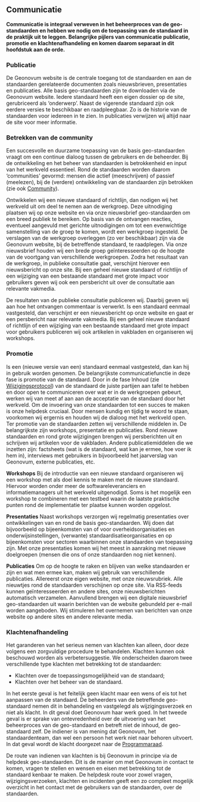 ## Communicatie


**Communicatie is integraal verweven in het beheerproces van de geo-standaarden en hebben we nodig om de toepassing van de standaard in de praktijk uit te leggen. Belangrijke pijlers van communicatie publicatie, promotie en klachtenafhandeling en komen daarom separaat in dit hoofdstuk aan de orde.**

### Publicatie

De Geonovum website is de centrale toegang tot de standaarden en aan de standaarden gerelateerde documenten zoals nieuwsbrieven, presentaties en publicaties. Alle basis geo-standaarden zijn te downloaden via de Geonovum website. Iedere standaard heeft een eigen dossier op de site, gerubriceerd als ‘onderwerp’. Naast de vigerende standaard zijn ook eerdere versies te beschikbaar en raadpleegbaar. Zo is de historie van de standaarden voor iedereen in te zien. In publicaties verwijzen wij altijd naar de site voor meer informatie. 

### Betrekken van de community 

Een succesvolle en duurzame toepassing van de basis geo-standaarden vraagt om een continue dialoog tussen de gebruikers en de beheerder. Bij de ontwikkeling en het beheer van standaarden is betrokkenheid en input van het werkveld essentieel. Rond de standaarden worden daarom ‘communities’ gevormd: mensen die actief (meeschrijven) of passief (meelezen), bij de (verdere) ontwikkeling van de standaarden zijn betrokken (zie ook [Community](#community)). 

Ontwikkelen wij een nieuwe standaard of richtlijn, dan nodigen wij het werkveld uit om deel te nemen aan de werkgroep. Deze uitnodiging plaatsen wij op onze website en via onze nieuwsbrief geo-standaarden om een breed publiek te bereiken. Op basis van de ontvangen reacties, eventueel aangevuld met gerichte uitnodigingen om tot een evenwichtige samenstelling van de groep te komen, wordt een werkgroep ingesteld. De verslagen van de werkgroep overleggen (zo ver beschikbaar) zijn via de Geonovum website, bij de betreffende standaard, te raadplegen. Via onze nieuwsbrief houden wij een brede groep geïnteresseerden op de hoogte van de voortgang van verschillende werkgroepen.
Zodra het resultaat van de werkgroep, in publieke consultatie gaat, verschijnt hierover een nieuwsbericht op onze site. Bij een geheel nieuwe standaard of richtlijn of een wijziging van een bestaande standaard met grote impact voor gebruikers geven wij ook een persbericht uit over de consultatie aan relevante vakmedia.

De resultaten van de publieke consultatie publiceren wij. Daarbij geven wij aan hoe het ontvangen commentaar is verwerkt. Is een standaard eenmaal vastgesteld, dan verschijnt er een nieuwsbericht op onze website en gaat er een persbericht naar relevante vakmedia. Bij een geheel nieuwe standaard of richtlijn of een wijziging van een bestaande standaard met grote impact voor gebruikers publiceren wij ook artikelen in vakbladen en organiseren wij workshops.

###	Promotie

Is een (nieuwe versie van een) standaard eenmaal vastgesteld, dan kan hij in gebruik worden genomen. De belangrijkste communicatiefunctie in deze fase is promotie van de standaard. Door in de fase Inhoud (zie [Wijzigingsprotocol](#wijzigingsprotocol)) van de standaard de juiste partijen aan tafel te hebben en door open te communiceren over wat er in de werkgroepen gebeurt, werken wij van meet af aan aan de acceptatie van de standaard door het werkveld. Om de invoering van onze standaarden tot een succes te maken is onze helpdesk cruciaal. Door mensen kundig en tijdig te woord te staan, voorkomen wij ergernis en houden wij de dialoog met het werkveld open. Ter promotie van de standaarden zetten wij verschillende middelen in. De belangrijkste zijn workshops, presentatie en publicaties. Rond nieuwe standaarden en rond grote wijzigingen brengen wij persberichten uit en schrijven wij artikelen voor de vakbladen. Andere publicatiemiddelen die we inzetten zijn: factsheets (wat is de standaard, wat kan je ermee, hoe voer ik hem in), interviews met gebruikers in bijvoorbeeld het jaarverslag van Geonovum, externe publicaties, etc.

**Workshops** Bij de introductie van een nieuwe standaard organiseren wij een workshop met als doel kennis te maken met de nieuwe standaard. Hiervoor worden onder meer de softwareleveranciers en informatiemanagers uit het werkveld uitgenodigd. Soms is het mogelijk een workshop te combineren met een testbed waarin de laatste praktische punten rond de implementatie ter plaatse kunnen worden opgelost.

**Presentaties** Naast workshops verzorgen wij regelmatig presentaties over ontwikkelingen van en rond de basis geo-standaarden. Wij doen dat bijvoorbeeld op bijeenkomsten van of voor overheidsorganisaties en onderwijsinstellingen, (verwante) standaardisatieorganisaties en op bijeenkomsten voor sectoren waarbinnen onze standaarden van toepassing zijn. Met onze presentaties komen wij het meest in aanraking met nieuwe doelgroepen (mensen die ons of onze standaarden nog niet kennen).

**Publicaties** Om op de hoogte te raken en blijven van welke standaarden er zijn en wat men ermee kan, maken wij gebruik van verschillende publicaties. Allereerst onze eigen website, met onze nieuwsrubriek. Alle nieuwtjes rond de standaarden verschijnen op onze site. Via RSS-feeds kunnen geïnteresseerden en andere sites, onze nieuwsberichten automatisch verzamelen. Aanvullend brengen wij een digitale nieuwsbrief geo-standaarden uit waarin berichten van de website gebundeld per e-mail worden aangeboden. Wij stimuleren het overnemen van berichten van onze website op andere sites en andere relevante media. 

###	Klachtenafhandeling

Het garanderen van het serieus nemen van klachten kan alleen, door deze volgens een zorgvuldige procedure te behandelen. Klachten kunnen ook beschouwd worden als verbetersuggestie. We onderscheiden daarom twee verschillende type klachten met betrekking tot de standaarden:
-	Klachten over de toepassingsmogelijkheid van de standaard;
-	Klachten over het beheer van de standaard.

In het eerste geval is het feitelijk geen klacht maar een wens of eis tot het aanpassen van de standaard. De beheerders van de betreffende geo-standaard nemen dit in behandeling en vastgelegd als wijzigingsverzoek en niet als klacht. In dit geval doet Geonovum haar werk goed. 
In het tweede geval is er sprake van ontevredenheid over de uitvoering van het beheerproces van de geo-standaard en betreft niet de inhoud, de geo-standaard zelf. De indiener is van mening dat Geonovum, het standaardenteam, dan wel een persoon het werk niet naar behoren uitvoert. In dat geval wordt de klacht doorgezet naar de [Programmaraad](#governance). 

De route van indienen van klachten is bij Geonovum in principe via de helpdesk geo-standaarden. Dit is de manier om met Geonovum in contact te komen, vragen te stellen en wensen en eisen met betrekking tot de standaard kenbaar te maken. De helpdesk route voor zowel vragen, wijzigingsverzoeken, klachten en incidenten geeft een zo compleet mogelijk overzicht in het contact met de gebruikers van de standaarden, over de standaarden. 


